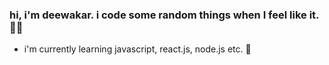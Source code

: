 ### hi, i'm deewakar. i code some random things when I feel like it. 👋🏻

  - i'm currently learning javascript, react.js, node.js etc. 🌱
